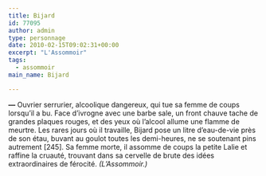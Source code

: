 ```yaml
---
title: Bijard
id: 77095
author: admin
type: personnage
date: 2010-02-15T09:02:31+00:00
excerpt: "L'Assommoir"
tags:
  - assommoir
main_name: Bijard

---
```

**—** Ouvrier serrurier, alcoolique dangereux, qui tue sa femme de coups lorsqu&rsquo;il a bu. Face d&rsquo;ivrogne avec une barbe sale, un front chauve tache de grandes plaques rouges, et des yeux où l&rsquo;alcool allume une flamme de meurtre. Les rares jours où il travaille, Bijard pose un litre d&rsquo;eau-de-vie près de son étau, buvant au goulot toutes les demi-heures, ne se soutenant pins autrement [245]. Sa femme morte, il assomme de coups la petite Lalie et raffine la cruauté, trouvant dans sa cervelle de brute des idées extraordinaires de férocité. _(L&rsquo;Assommoir.)_